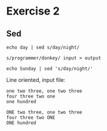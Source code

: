 # Exercise 2

## Sed

```
echo day | sed s/day/night/ 
```

```
s/programmer/donkey/ input > output
```
```
echo Sunday | sed 's/day/night/'
```
Line oriented, input file:
```
one two three, one two three
four three two one
one hundred
```

```
ONE two three, one two three
four three two ONE
ONE hundred
```